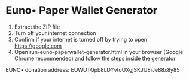 # Euno• Paper Wallet Generator

1. Extract the ZIP file
2. Turn off your internet connection
3. Confirm if your internet is turned off by trying to open https://google.com
4. Open run-euno-paperwallet-generator.html in your browser (Google Chrome recommended) and follow the steps inside the generator

EUNO• donation address: EUWUTQpb8LDYvtoUXgjSKJU8iJe88x8y85